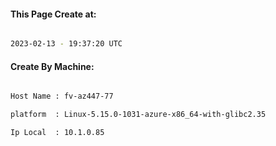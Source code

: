 
   
#### This Page Create at:

```bash

2023-02-13 - 19:37:20 UTC

```

#### Create By Machine:

```bash

Host Name : fv-az447-77

platform  : Linux-5.15.0-1031-azure-x86_64-with-glibc2.35

Ip Local  : 10.1.0.85

```


